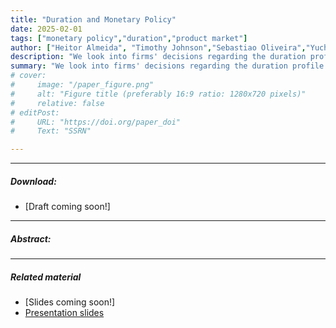 ```yaml
---
title: "Duration and Monetary Policy" 
date: 2025-02-01
tags: ["monetary policy","duration","product market"]
author: ["Heitor Almeida", "Timothy Johnson","Sebastiao Oliveira","Yucheng Zhou"]
description: "We look into firms' decisions regarding the duration profile of investment, in response to monetary policy shocks." 
summary: "We look into firms' decisions regarding the duration profile of investment, in response to monetary policy shocks. (Work in progress)"
# cover:
#     image: "/paper_figure.png"
#     alt: "Figure title (preferably 16:9 ratio: 1280x720 pixels)"
#     relative: false
# editPost:
#     URL: "https://doi.org/paper_doi"
#     Text: "SSRN"

---
```


---

##### Download:
+ [Draft coming soon!]
<!-- - [Paper](paper.pdf)
- [Online appendix](appendix.pdf)
- [Code and data](https://github.com/paper_repo) -->

---

##### Abstract:


---

<!-- ##### Figure X:  Figure title

![](figurex.png)

---

##### Citation

Author 1, Author 2. Year. "Title." *Journal* Volume (Issue): First page–Last page. https://doi.org/paper_doi.

--- -->

##### Related material
+ [Slides coming soon!]
+ [Presentation slides](presentation.pdf)